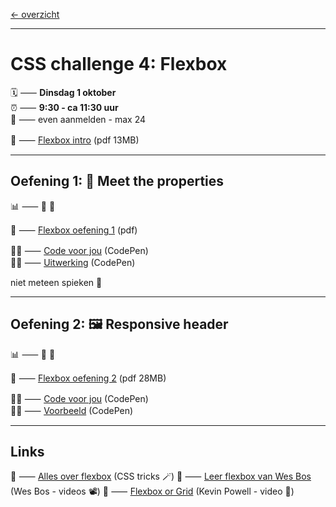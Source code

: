 [← overzicht](CHALLENGES.md)

---

# CSS challenge 4: Flexbox

🗓️ ⸺ **Dinsdag 1 oktober**  
⏰ ⸺ **9:30 - ca 11:30 uur**  
🙋 ⸺ even aanmelden - max 24  

📗 ⸺
<a href="pres/FDND-2425-CSSchallenge4-Flexbox-intro.pdf" target="_blank" rel="noopener noreferrer">Flexbox intro</a> 
(pdf 13MB)  

---

## Oefening 1: 🤝 Meet the properties

📊 ⸺ 🔵 🔴

📙 ⸺ 
<a href="pres/FDND-2425-CSSchallenge4-Flexbox-oefening1.pdf" target="_blank" rel="noopener noreferrer">Flexbox oefening 1</a> 
(pdf)

🧑‍💻 ⸺
<a href="https://codepen.io/shooft/pen/VwoYBog" target="_blank" rel="noopener noreferrer">Code voor jou</a>
(CodePen)  
🧑‍💻 ⸺
<a href="https://codepen.io/shooft/pen/zYgxJOW" target="_blank" rel="noopener noreferrer">Uitwerking</a>
(CodePen)

niet meteen spieken 🫣  

---

## Oefening 2: 🖼️ Responsive header

📊 ⸺ 🔵 🔴

📙 ⸺ 
<a href="pres/FDND-2425-CSSchallenge4-Flexbox-oefening2.pdf" target="_blank" rel="noopener noreferrer">Flexbox oefening 2</a> 
(pdf 28MB)  

🧑‍💻 ⸺
<a href="https://codepen.io/shooft/pen/bGXNxGp" target="_blank" rel="noopener noreferrer">Code voor jou</a>
(CodePen)  
🧑‍💻 ⸺
<a href="https://codepen.io/shooft/live/mdNyGbN" target="_blank" rel="noopener noreferrer">Voorbeeld</a>
(CodePen)    

---
 
## Links
🎯 ⸺ [Alles over flexbox](https://css-tricks.com/snippets/css/a-guide-to-flexbox/) (CSS tricks 🪄)
🎯 ⸺ [Leer flexbox van Wes Bos](https://flexbox.io/) (Wes Bos - videos 📽️) 
🎯 ⸺ [Flexbox or Grid](https://youtu.be/3elGSZSWTbM?si=1X5RiZoOylQjbLCZ) (Kevin Powell - video 🥊)